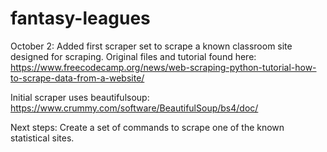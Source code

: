 # fantasy-leagues

October 2: Added first scraper set to scrape a known classroom site designed for scraping. Original files and tutorial found here: https://www.freecodecamp.org/news/web-scraping-python-tutorial-how-to-scrape-data-from-a-website/

Initial scraper uses beautifulsoup: https://www.crummy.com/software/BeautifulSoup/bs4/doc/

Next steps: Create a set of commands to scrape one of the known statistical sites. 
